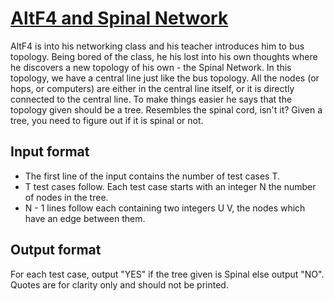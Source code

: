 # [AltF4 and Spinal Network][link]

AltF4 is into his networking class and his teacher introduces him to bus topology. Being bored of the class, he his lost into his own thoughts where he discovers a new topology of his own - the Spinal Network. In this topology, we have a central line just like the bus topology. All the nodes (or hops, or computers) are either in the central line itself, or it is directly connected to the central line. To make things easier he says that the topology given should be a tree. Resembles the spinal cord, isn't it? Given a tree, you need to figure out if it is spinal or not.

## Input format

- The first line of the input contains the number of test cases T.
- T test cases follow. Each test case starts with an integer N the number of nodes in the tree.
- N - 1 lines follow each containing two integers U V, the nodes which have an edge between them.

## Output format

For each test case, output "YES" if the tree given is Spinal else output "NO". Quotes are for clarity only and should not be printed.

[link]: https://www.hackerearth.com/practice/algorithms/graphs/depth-first-search/practice-problems/algorithm/altf4-and-spinal-network/

